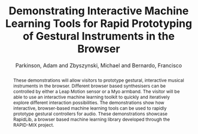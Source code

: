 --- 
title: "Demonstrating Interactive Machine Learning Tools for Rapid Prototyping of Gestural Instruments in the Browser" 
abstract: "These demonstrations will allow visitors to prototype gestural, interactive musical instruments in the browser. Different browser based synthesisers can be controlled by either a Leap Motion sensor or a Myo armband. The visitor will be able to use an interactive machine learning toolkit to quickly and iteratively explore different interaction possibilities. The demonstrations show how interactive, browser-based machine learning tools can be used to rapidly prototype gestural controllers for audio. These demonstrations showcase RapidLib, a browser based machine learning library developed through the RAPID-MIX project." 
address: "London" 
author: "Parkinson, Adam and Zbyszynski, Michael and Bernardo, Francisco"
webAuthor: "Adam Parkinson, Michael Zbyszynski, Francisco Bernardo" 
booktitle: "Proceedings of the International Web Audio Conference" 
editor: "Thalmann, Florian and Ewert, Sebastian" 
month: "Proceedings of the International Web Audio Conference"
pages: "undefined" 
publisher: "Queen Mary University of London" 
series: "WAC '17"
type: "Demo"  
year: "2017" 
id: "2017_EA_10" 
tags: year2017
media: none 
pdflink: /_data/papers/pdf/2017/2017_10.pdf
ISSN: 2663-5844
---